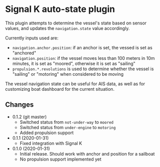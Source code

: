 Signal K auto-state plugin
==========================

This plugin attempts to determine the vessel's state based on sensor values, and updates the `navigation.state` value accordingly.

Currently inputs used are:

* `navigation.anchor.position`: if an anchor is set, the vessed is set as "anchored"
* `navigation.position`: if the vessel moves less than 100 meters in 10m minutes, it is set as "moored", otherwise it is set as "sailing"
* `propulsion.*.revolutions` is used to determine whether the vessel is "sailing" or "motoring" when considered to be moving

The vessel navigation state can be useful for AIS data, as well as for customizing boat dashboard for the current situation.

## Changes

* 0.1.2 (git master)
  - Switched status from `not-under-way` to `moored`
  - Switched status from `under-engine` to `motoring`
  - Added propulsion support
* 0.1.1 (2020-01-31)
  - Fixed integration with Signal K
* 0.1.0 (2020-01-31)
  - Initial release. Should work with anchor and position for a sailboat
  - No propulsion support implemented yet
